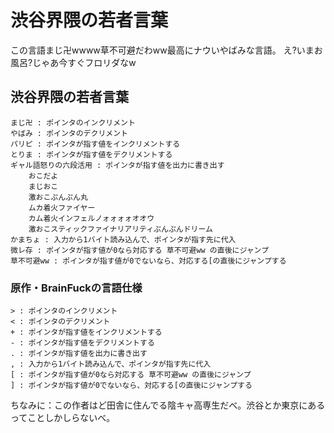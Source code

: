 # 渋谷界隈の若者言葉

この言語まじ卍wwww草不可避だわww最高にナウいやばみな言語。
え?いまお風呂?じゃあ今すぐフロリダなw

## 渋谷界隈の若者言葉
	まじ卍 : ポインタのインクリメント
	やばみ : ポインタのデクリメント
	パリピ : ポインタが指す値をインクリメントする
	とりま : ポインタが指す値をデクリメントする
	ギャル語怒りの六段活用 : ポインタが指す値を出力に書き出す
		おこだよ
		まじおこ
		激おこぷんぷん丸
		ムカ着火ファイヤー
		カム着火インフェルノォォォォオオウ
		激おこスティックファイナリアリティぷんぷんドリーム
	かまちょ : 入力から1バイト読み込んで、ポインタが指す先に代入
	微レ存 : ポインタが指す値が0なら対応する 草不可避ww の直後にジャンプ
	草不可避ww : ポインタが指す値が0でないなら、対応する[の直後にジャンプする

### 原作・BrainFuckの言語仕様
	> : ポインタのインクリメント
	< : ポインタのデクリメント
	+ : ポインタが指す値をインクリメントする
	- : ポインタが指す値をデクリメントする
	. : ポインタが指す値を出力に書き出す
	, : 入力から1バイト読み込んで、ポインタが指す先に代入
	[ : ポインタが指す値が0なら対応する 草不可避ww の直後にジャンプ
	] : ポインタが指す値が0でないなら、対応する[の直後にジャンプする

ちなみに：この作者はど田舎に住んでる陰キャ高専生だべ。渋谷とか東京にあるってことしかしらないべ。
